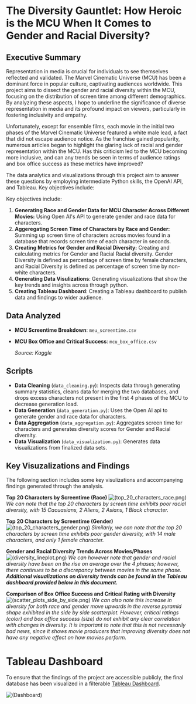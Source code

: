 # The Diversity Gauntlet: How Heroic is the MCU When It Comes to Gender and Racial Diversity?

## Executive Summary

Representation in media is crucial for individuals to see themselves reflected and validated. The Marvel Cinematic Universe (MCU) has been a dominant force in popular culture, captivating audiences worldwide. This project aims to dissect the gender and racial diversity within the MCU, focusing on the distribution of screen time among different demographics. By analyzing these aspects, I hope to underline the significance of diverse representation in media and its profound impact on viewers, particularly in fostering inclusivity and empathy.

Unfortunately, except for ensemble films, each movie in the initial two phases of the Marvel Cinematic Universe featured a white male lead, a fact that did not escape audience notice. As the franchise gained popularity, numerous articles began to highlight the glaring lack of racial and gender representation within the MCU. Has this criticism led to the MCU becoming more inclusive, and can any trends be seen in terms of audience ratings and box office success as these metrics have improved?

The data analytics and visualizations through this project aim to answer these questions by employing intermediate Python skills, the OpenAI API, and Tableau. Key objectives include:

Key objectives include:

1. **Generating Race and Gender Data for MCU Character Across Different Movies:** Using Open AI's API to generate gender and race data for characters.
2. **Aggeregating Screen Time of Characters by Race and Gender:** Summing up screen time of characters across movies found in a database that records screen time of each character in seconds.
3. **Creating Metrics for Gender and Racial Diversity:** Creating and calculating metrics for Gender and Racial Racial diversity. Gender Diversity is defined as percentage of screen time by female characters, and Racial Diversity is defined as percentage of screen time by non-white characters.
4. **Generating Data Visulizations**: Generating visualizations that show the key trends and insights across through python.
5. **Creating Tableau Dashboard**: Creating a Tableau dashboard to publish data and findings to wider audience.


## Data Analyzed

- **MCU Screentime Breakdown**: `meu_screentime.csv`
- **MCU Box Office and Critical Success**: `mcu_box_office.csv`
  
    *Source: Kaggle*

## Scripts

- **Data Cleaning** (`data_cleaning.py`): Inspects data through generating summary statistics, cleans data for merging the two databases, and drops excess characters not present in the first 4 phases of the MCU to decrease generation load.
- **Data Generation** (`data_generation.py`): Uses the Open AI api to generate gender and race data for characters.
- **Data Aggregation** (`data_aggregation.py`): Aggregates screen time for characters and generates diversity scores for Gender and Racial diversity.
- **Data Visualization** (`data_visualization.py`): Generates data visualizations from finalized data sets.

## Key Visuzalizations and Findings

The following section includes some key visulizations and accompanying findings generated through the analysis.

**Top 20 Characters by Screentime (Race)**
![(top_20_characters_race.png)](top_20_characters_race.png)
*We can note that the top 20 characters by screen time exhibits poor racial diversity, with 15 Cacuasians, 2 Aliens, 2 Asians, 1 Black character.*

**Top 20 Characters by Screentime (Gender)**
![(top_20_characters_gender.png)](top_20_characters_gender.png)
*Similarly, we can note that the top 20 characters by screen time exhibits poor gender diversity, with 14 male characters, and only 1 female character.*

**Gender and Racial Diversity Trends Across Movies/Phases**
![(diversity_lineplot.png)](diversity_lineplot.png)
*We can however note that gender and racial diversity have been on the rise on average over the 4 phases; however, there continues to be a discrepancy between movies in the same phase. **Additional visualizations on diversity trends can be found in the Tableau dashboard provided below in this document.***

**Comparison of Box Office Success and Critical Rating with Diversity**
![(scatter_plots_side_by_side.png)](scatter_plots_side_by_side.png)
*We can also note this increase in diversity for both race and gender move upwards in the reverse pyramid shape exhibited in the side by side scatterplot. However, critical ratings (color) and box office success (size) do not exhibit any clear correlation with changes in diversity. It is important to note that this is not necessarily bad news, since it shows movie producers that improving diversity does not have any negative effect on how movies perform.*

# Tableau Dashboard
To ensure that the findings of the project are accessible publicly, the final database has been visualized in a filterable [Tableau Dashboard](https://public.tableau.com/app/profile/muhammad.yousaf.dilshad/vizzes).

![(Dashboard)](Dashboard.png)